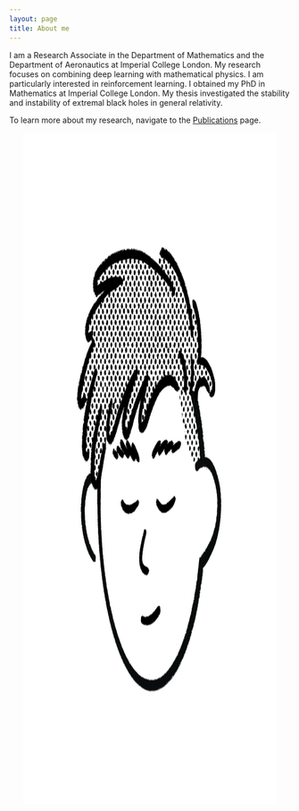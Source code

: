 ```yaml
---
layout: page
title: About me
---
```


I am a Research Associate in the Department of Mathematics and the Department of Aeronautics at Imperial College London. My research focuses on combining deep learning with mathematical physics. I am particularly interested in reinforcement learning.
I obtained my PhD in Mathematics at Imperial College London.
My thesis investigated the stability and instability of extremal black holes in general relativity.

To learn more about my research, navigate to the [Publications](/publications) page.

<div style="text-align: center;">
    <img src="../picture.png" alt="A drawing" style="height: 30vh; max-width: 90%;">
</div>

